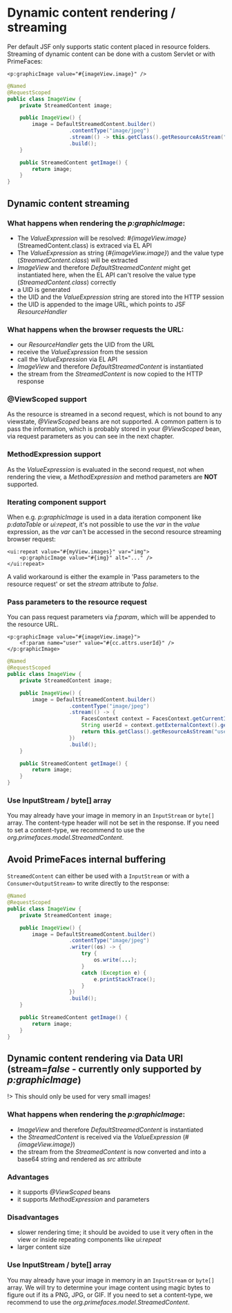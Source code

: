 # Dynamic content rendering / streaming

Per default JSF only supports static content placed in resource folders.
Streaming of dynamic content can be done with a custom Servlet or with PrimeFaces:

```xhtml
<p:graphicImage value="#{imageView.image}" />
```

```java
@Named
@RequestScoped
public class ImageView {
    private StreamedContent image;

    public ImageView() {
        image = DefaultStreamedContent.builder()
                    .contentType("image/jpeg")
                    .stream(() -> this.getClass().getResourceAsStream("barcalogo.jpg"))
                    .build();
    }

    public StreamedContent getImage() {
        return image;
    }
}
```

## Dynamic content streaming

### What happens when rendering the _p:graphicImage_:

- The _ValueExpression_ will be resolved: _#{imageView.image}_ (StreamedContent.class) is extraced via EL API
- The _ValueExpression_ as string (_#{imageView.image}_) and the value type (_StreamedContent.class_) will be extracted
- _ImageView_ and therefore _DefaultStreamedContent_ might get instantiated here, when the EL API can't resolve the value type (_StreamedContent.class_) correctly
- a UID is generated
- the UID and the _ValueExpression_ string are stored into the HTTP session
- the UID is appended to the image URL, which points to JSF _ResourceHandler_

### What happens when the browser requests the URL:

- our _ResourceHandler_ gets the UID from the URL
- receive the _ValueExpression_ from the session
- call the _ValueExpression_ via EL API
- _ImageView_ and therefore _DefaultStreamedContent_ is instantiated
- the stream from the _StreamedContent_ is now copied to the HTTP response

### @ViewScoped support

As the resource is streamed in a second request, which is not bound to any viewstate, _@ViewScoped_ beans are not supported.
A common pattern is to pass the information, which is probably stored in your _@ViewScoped_ bean, via request parameters as you can see in the next chapter.

### MethodExpression support

As the _ValueExpression_ is evaluated in the second request, not when rendering the view, a _MethodExpression_ and method parameters are **NOT** supported.

### Iterating component support

When e.g. _p:graphicImage_ is used in a data iteration component like _p:dataTable_ or _ui:repeat_, it's not possible to use the _var_ in the _value_ expression,
as the _var_ can't be accessed in the second resource streaming browser request:

```xhtml
<ui:repeat value="#{myView.images}" var="img">
    <p:graphicImage value="#{img}" alt="..." />
</ui:repeat>
```

A valid workaround is either the example in 'Pass parameters to the resource request' or set the _stream_ attribute to _false_.

### Pass parameters to the resource request

You can pass request parameters via _f:param_, which will be appended to the resource URL.

```xhtml
<p:graphicImage value="#{imageView.image}">
    <f:param name="user" value="#{cc.attrs.userId}" />
</p:graphicImage>
```

```java
@Named
@RequestScoped
public class ImageView {
    private StreamedContent image;

    public ImageView() {
        image = DefaultStreamedContent.builder()
                    .contentType("image/jpeg")
                    .stream(() -> {
                        FacesContext context = FacesContext.getCurrentInstance();
                        String userId = context.getExternalContext().getRequestParameterMap().get("user");
                        return this.getClass().getResourceAsStream("user" + userId + ".jpg")
                    })
                    .build();
    }

    public StreamedContent getImage() {
        return image;
    }
}
```

### Use InputStream / byte[] array

You may already have your image in memory in an `InputStream` or `byte[]` array. The content-type header will not be set in the response.
If you need to set a content-type, we recommend to use the _org.primefaces.model.StreamedContent_.

## Avoid PrimeFaces internal buffering

`StreamedContent` can either be used with a `InputStream` or with a `Consumer<OutputStream>` to write directly to the response:

```java
@Named
@RequestScoped
public class ImageView {
    private StreamedContent image;

    public ImageView() {
        image = DefaultStreamedContent.builder()
                    .contentType("image/jpeg")
                    .writer((os) -> {
                        try {
                            os.write(...);
                        }
                        catch (Exception e) {
                            e.printStackTrace();
                        }
                    })
                    .build();
    }

    public StreamedContent getImage() {
        return image;
    }
}
```

## Dynamic content rendering via Data URI (stream=_false_ - currently only supported by _p:graphicImage_)

!> This should only be used for very small images!

### What happens when rendering the _p:graphicImage_:

- _ImageView_ and therefore _DefaultStreamedContent_ is instantiated
- the _StreamedContent_ is received via the _ValueExpression_ (_#{imageView.image}_)
- the stream from the _StreamedContent_ is now converted and into a base64 string and rendered as _src_ attribute

### Advantages

- it supports _@ViewScoped_ beans
- it supports _MethodExpression_ and parameters

### Disadvantages

- slower rendering time; it should be avoided to use it very often in the view or inside repeating components like _ui:repeat_
- larger content size

### Use InputStream / byte[] array

You may already have your image in memory in an `InputStream` or `byte[]` array. We will try to determine your image content using magic bytes to figure out if its a PNG, JPG, or GIF.
If you need to set a content-type, we recommend to use the _org.primefaces.model.StreamedContent_.
